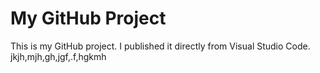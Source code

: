 # My GitHub Project

This is my GitHub project. I published it directly from Visual Studio Code.
jkjh,mjh,gh,jgf,.f,hgkmh